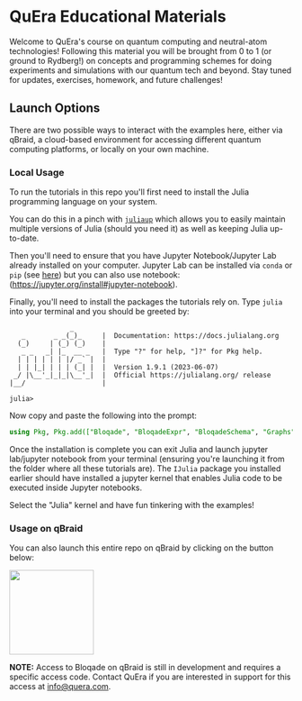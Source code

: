 # QuEra Educational Materials

Welcome to QuEra's course on quantum computing and neutral-atom technologies! Following this material you will be brought from 0 to 1 (or ground to Rydberg!) on concepts and programming schemes for doing experiments and simulations with our quantum tech and beyond. Stay tuned for updates, exercises, homework, and future challenges!

## Launch Options

There are two possible ways to interact with the examples here, either via qBraid, a cloud-based environment for accessing different quantum computing platforms, or locally on your own machine.

### Local Usage

To run the tutorials in this repo you'll first need to install the Julia programming language on your system.

You can do this in a pinch with [`juliaup`](https://github.com/JuliaLang/juliaup) which allows you to easily maintain multiple versions of Julia (should you need it) as well as keeping Julia up-to-date.

Then you'll need to ensure that you have Jupyter Notebook/Jupyter Lab already installed on your computer. Jupyter Lab can be installed via `conda` or `pip` (see [here](https://jupyterlab.readthedocs.io/en/stable/getting_started/installation.html)) but you can also use notebook: (https://jupyter.org/install#jupyter-notebook).

Finally, you'll need to install the packages the tutorials rely on. Type `julia` into your terminal and you should be greeted by:

```
               _
   _       _ _(_)_     |  Documentation: https://docs.julialang.org
  (_)     | (_) (_)    |
   _ _   _| |_  __ _   |  Type "?" for help, "]?" for Pkg help.
  | | | | | | |/ _` |  |
  | | |_| | | | (_| |  |  Version 1.9.1 (2023-06-07)
 _/ |\__'_|_|_|\__'_|  |  Official https://julialang.org/ release
|__/                   |

julia>
```
Now copy and paste the following into the prompt:
```julia
using Pkg, Pkg.add(["Bloqade", "BloqadeExpr", "BloqadeSchema", "Graphs", "PythonCall", "IJulia", "JSON3"])
```
Once the installation is complete you can exit Julia and launch jupyter lab/jupyter notebook from your terminal (ensuring you're launching it from the folder where all these tutorials are). The `IJulia` package you installed earlier should have installed a jupyter kernel that enables Julia code to be executed inside Jupyter notebooks. 

Select the "Julia" kernel and have fun tinkering with the examples!

### Usage on qBraid

You can also launch this entire repo on qBraid by clicking on the button below:

[<img src="https://qbraid-static.s3.amazonaws.com/logos/Launch_on_qBraid_white.png" width="150">](https://account.qbraid.com?gitHubUrl=https://github.com/QuEraComputing/quera-education.git)

**NOTE:** Access to Bloqade on qBraid is still in development and requires a specific access code. Contact QuEra if you are interested in support for this access at info@quera.com.
